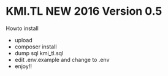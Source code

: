 # KMI.TL NEW 2016 Version 0.5

Howto install
 - upload
 - composer install
 - dump sql kmi_tl.sql
 - edit .env.example and change to .env
 - enjoy!!




